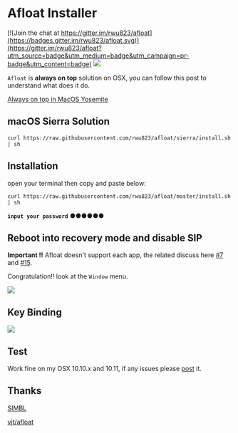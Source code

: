 # Afloat Installer

[![Join the chat at https://gitter.im/rwu823/afloat](https://badges.gitter.im/rwu823/afloat.svg)](https://gitter.im/rwu823/afloat?utm_source=badge&utm_medium=badge&utm_campaign=pr-badge&utm_content=badge)
![](https://img.shields.io/badge/OS%20X-%3E=10.10.x-green.svg)

`Afloat` is **always on top** solution on OSX, you can follow this post to understand what does it do.

[Always on top in MacOS Yosemite](http://www.perfectlyrandom.org/2015/01/31/always-on-top-in-macos-yosemite/)

## macOS Sierra Solution
    curl https://raw.githubusercontent.com/rwu823/afloat/sierra/install.sh | sh

## Installation
open your terminal then copy and paste below:

    curl https://raw.githubusercontent.com/rwu823/afloat/master/install.sh | sh

**`input your password`** ●●●●●●



## Reboot into recovery mode and disable SIP

**Important !!** Afloat doesn't support each app, the related discuss here [#7](https://github.com/rwu823/afloat/issues/7) and [#15](https://github.com/rwu823/afloat/issues/15).



Congratulation!! look at the `Window` menu.

![](https://raw.githubusercontent.com/rwu823/aflot/master/screens/window-menu.png)

## Key Binding
![](https://raw.githubusercontent.com/rwu823/aflot/master/screens/bind-key.png)


## Test
Work fine on my OSX 10.10.x and 10.11, if any issues please [post](https://github.com/rwu823/afloat/issues/new) it.

## Thanks
[SIMBL](http://www.culater.net/software/SIMBL/SIMBL.php)

[vjt/afloat](https://github.com/vjt/afloat)

